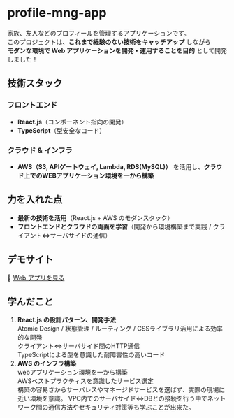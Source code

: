 # profile-mng-app

家族、友人などのプロフィールを管理するアプリケーションです。<br>このプロジェクトは、**これまで経験のない技術をキャッチアップ** しながら  
**モダンな環境で Web アプリケーションを開発・運用することを目的** として開発しました！  

## 技術スタック
### **フロントエンド**
- **React.js**（コンポーネント指向の開発）
- **TypeScript**（型安全なコード）

### **クラウド & インフラ**
- **AWS（S3, APIゲートウェイ, Lambda, RDS(MySQL)）** を活用し、**クラウド上でのWEBアプリケーション環境を一から構築**

## 力を入れた点
- **最新の技術を活用**（React.js + AWS のモダンスタック）
- **フロントエンドとクラウドの両面を学習**（開発から環境構築まで実践 / クライアント⇔サーバサイドの通信）   

## デモサイト
🔗 [Web アプリを見る](https://your-aws-deployed-app-url.com)  

## 学んだこと
1. **React.js の設計パターン、開発手法**  
Atomic Design / 状態管理 / ルーティング / CSSライブラリ活用による効率的な開発  
クライアント⇔サーバサイド間のHTTP通信  
TypeScriptによる型を意識した耐障害性の高いコード
2. **AWS のインフラ構築**  
webアプリケーション環境を一から構築  
AWSベストプラクティスを意識したサービス選定  
構築の容易さからサーバレスやマネージドサービスを選ばず、実際の現場に近い環境を意識。 
VPC内でのサーバサイド⇔DBとの接続を行う中でネットワーク間の通信方法やセキュリティ対策等も学ぶことが出来た。

